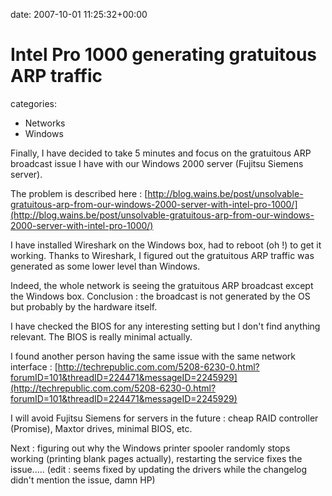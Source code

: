 


date: 2007-10-01 11:25:32+00:00


# Intel Pro 1000 generating gratuitous ARP traffic

categories:
- Networks
- Windows


Finally, I have decided to take 5 minutes and focus on the gratuitous ARP broadcast issue I have with our Windows 2000 server (Fujitsu Siemens server).

The problem is described here :
[http://blog.wains.be/post/unsolvable-gratuitous-arp-from-our-windows-2000-server-with-intel-pro-1000/](http://blog.wains.be/post/unsolvable-gratuitous-arp-from-our-windows-2000-server-with-intel-pro-1000/)

I have installed Wireshark on the Windows box, had to reboot (oh !) to get it working.
Thanks to Wireshark, I figured out the gratuitous ARP traffic was generated as some lower level than Windows.

Indeed, the whole network is seeing the gratuitous ARP broadcast except the Windows box. Conclusion : the broadcast is not generated by the OS but probably by the hardware itself.

I have checked the BIOS for any interesting setting but I don't find anything relevant. The BIOS is really minimal actually.

I found another person having the same issue with the same network interface :
[http://techrepublic.com.com/5208-6230-0.html?forumID=101&threadID=224471&messageID=2245929](http://techrepublic.com.com/5208-6230-0.html?forumID=101&threadID=224471&messageID=2245929)

I will avoid Fujitsu Siemens for servers in the future : cheap RAID controller (Promise), Maxtor drives, minimal BIOS, etc.

Next : figuring out why the Windows printer spooler randomly stops working (printing blank pages actually), restarting the service fixes the issue..... (edit : seems fixed by updating the drivers while the changelog didn't mention the issue, damn HP)

